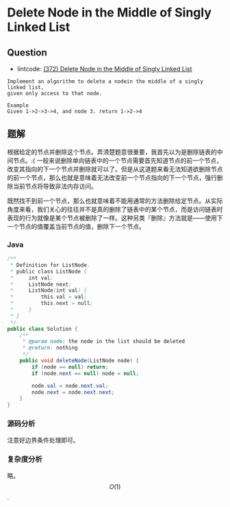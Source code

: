 # Delete Node in the Middle of Singly Linked List

## Question

- lintcode: [(372) Delete Node in the Middle of Singly Linked List](http://www.lintcode.com/en/problem/delete-node-in-the-middle-of-singly-linked-list/)

```
Implement an algorithm to delete a nodein the middle of a singly linked list,
given only access to that node.

Example
Given 1->2->3->4, and node 3. return 1->2->4
```

## 题解

根据给定的节点并删除这个节点。弄清楚题意很重要，我首先以为是删除链表的中间节点。:( 一般来说删除单向链表中的一个节点需要首先知道节点的前一个节点，改变其指向的下一个节点并删除就可以了。但是从这道题来看无法知道欲删除节点的前一个节点，那么也就是意味着无法改变前一个节点指向的下一个节点，强行删除当前节点将导致非法内存访问。

既然找不到前一个节点，那么也就意味着不能用通常的方法删除给定节点。从实际角度来看，我们关心的往往并不是真的删除了链表中的某个节点，而是访问链表时表现的行为就像是某个节点被删除了一样。这种另类『删除』方法就是——使用下一个节点的值覆盖当前节点的值，删除下一个节点。

### Java

```java
/**
 * Definition for ListNode.
 * public class ListNode {
 *     int val;
 *     ListNode next;
 *     ListNode(int val) {
 *         this.val = val;
 *         this.next = null;
 *     }
 * }
 */
public class Solution {
    /**
     * @param node: the node in the list should be deleted
     * @return: nothing
     */
    public void deleteNode(ListNode node) {
        if (node == null) return;
        if (node.next == null) node = null;

        node.val = node.next.val;
        node.next = node.next.next;
    }
}
```

### 源码分析

注意好边界条件处理即可。

### 复杂度分析

略。$$O(1)$$.
